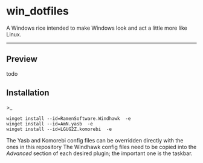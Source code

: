﻿# win_dotfiles
A Windows rice intended to make Windows look and act a little more like Linux.

---
## Preview
todo

## Installation

\>_
```
winget install --id=RamenSoftware.Windhawk  -e
winget install --id=AmN.yasb  -e
winget install --id=LGUG2Z.komorebi  -e
```
The Yasb and Komorebi config files can be overridden directly with the ones in this repository
The Windhawk config files need to be copied into the *Advanced* section of each desired plugin; the important one is the taskbar.


